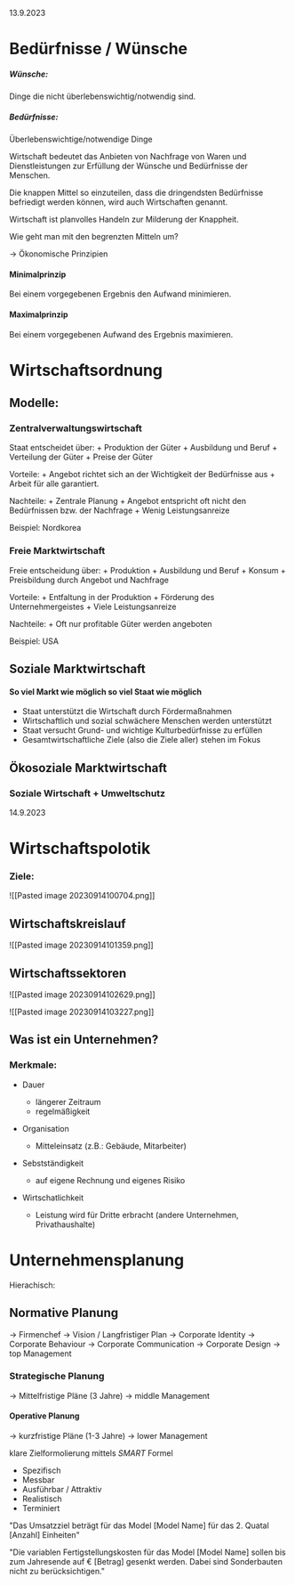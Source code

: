 
13.9.2023
# Bedürfnisse / Wünsche


##### Wünsche:

Dinge die nicht überlebenswichtig/notwendig sind.

##### Bedürfnisse:

Überlebenswichtige/notwendige Dinge





Wirtschaft bedeutet das Anbieten von Nachfrage von Waren und Dienstleistungen zur Erfüllung der Wünsche und Bedürfnisse der Menschen.

Die knappen Mittel so einzuteilen, dass die dringendsten Bedürfnisse befriedigt werden können, wird auch Wirtschaften genannt.

Wirtschaft ist planvolles Handeln zur Milderung der Knappheit.


Wie geht man mit den begrenzten Mitteln um?

-> Ökonomische Prinzipien

#### Minimalprinzip

Bei einem vorgegebenen Ergebnis den Aufwand minimieren.

#### Maximalprinzip

Bei einem vorgegebenen Aufwand des Ergebnis maximieren.

# Wirtschaftsordnung

## Modelle:


### Zentralverwaltungswirtschaft

Staat entscheidet über:
	+ Produktion der Güter
	+ Ausbildung und Beruf
	+ Verteilung der Güter
	+ Preise der Güter


Vorteile:
	+ Angebot richtet sich an der Wichtigkeit der Bedürfnisse aus
	+ Arbeit für alle garantiert.

Nachteile:
	+ Zentrale Planung
	+ Angebot entspricht oft nicht den Bedürfnissen bzw. der Nachfrage
	+ Wenig Leistungsanreize


Beispiel:
	Nordkorea

### Freie Marktwirtschaft

Freie entscheidung über:
	+ Produktion
	+ Ausbildung und Beruf
	+ Konsum
	+ Preisbildung durch Angebot und Nachfrage


Vorteile:
	+ Entfaltung in der Produktion
	+ Förderung des Unternehmergeistes
	+ Viele Leistungsanreize

Nachteile:
	+ Oft nur profitable Güter werden angeboten


Beispiel:
	USA


## Soziale Marktwirtschaft
#### So viel Markt wie möglich so viel Staat wie möglich

+ Staat unterstützt die Wirtschaft durch Fördermaßnahmen
+ Wirtschaftlich und sozial schwächere Menschen werden unterstützt 
+ Staat versucht Grund- und wichtige Kulturbedürfnisse zu erfüllen
+ Gesamtwirtschaftliche Ziele (also die Ziele aller) stehen im Fokus


## Ökosoziale Marktwirtschaft
### Soziale Wirtschaft + Umweltschutz


14.9.2023

# Wirtschaftspolotik
### Ziele:

![[Pasted image 20230914100704.png]]


## Wirtschaftskreislauf

![[Pasted image 20230914101359.png]]

## Wirtschaftssektoren

![[Pasted image 20230914102629.png]]

![[Pasted image 20230914103227.png]]



## Was ist ein Unternehmen?


### Merkmale:

+ Dauer
	+ längerer Zeitraum
	+ regelmäßigkeit
	
+ Organisation
	+ Mitteleinsatz (z.B.: Gebäude, Mitarbeiter)
	
+ Sebstständigkeit
	+ auf eigene Rechnung und eigenes Risiko
	
+ Wirtschatlichkeit
	+ Leistung wird für Dritte erbracht (andere Unternehmen, Privathaushalte)


# Unternehmensplanung

Hierachisch:
## **Normative Planung**
-> Firmenchef
-> Vision / Langfristiger Plan
-> Corporate Identity
	-> Corporate Behaviour
	-> Corporate Communication
	-> Corporate Design
-> top Management
### **Strategische Planung**
-> Mittelfristige Pläne (3 Jahre)
-> middle Management
#### **Operative Planung**
-> kurzfristige Pläne (1-3 Jahre)
-> lower Management

klare Zielformolierung mittels *SMART* Formel
+ Spezifisch
+ Messbar
+ Ausführbar / Attraktiv
+ Realistisch
+ Terminiert

"Das Umsatzziel beträgt für das Model \[Model Name] für das 2. Quatal \[Anzahl] Einheiten"

"Die variablen Fertigstellungskosten für das Model \[Model Name] sollen bis zum Jahresende auf € \[Betrag] gesenkt werden. Dabei sind Sonderbauten nicht zu berücksichtigen."
